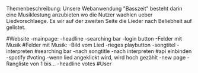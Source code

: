 Themenbeschreibung:
Unsere Webanwendung "Basszeit" besteht darin eine Musiklestung anzubieten wo die Nutzer waehlen ueber Liedvorschlaege. Es wir auf der zweiten Seite die Lieder nach Beliebheit auf gelistet.

#Website
-mainpage: 
    -headline
    -searching bar
    -login button
    -Felder mit Musik 
#Felder mit Musik:
    -Bild vom Lied
        -rieges playbutton
    -songtitel
    -interpreten
#searching bar
    -nach songtitle
    -nach interpreten
#api einbinden
    -spotify
#voting
    -wenn lied angeklickt wird, wird hoch gezählt
    -new page
        -Rangliste von 1 bis...
        -headline votes
#User



